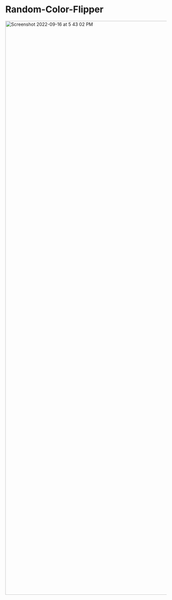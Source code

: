 # Random-Color-Flipper
<img width="1792" alt="Screenshot 2022-09-16 at 5 43 02 PM" src="https://user-images.githubusercontent.com/80372920/190609947-285e3992-b8f7-4ea7-9200-eda367cb0fae.png">
